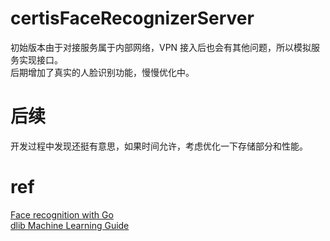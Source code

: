 # certisFaceRecognizerServer
初始版本由于对接服务属于内部网络，VPN 接入后也会有其他问题，所以模拟服务实现接口。  
后期增加了真实的人脸识别功能，慢慢优化中。  

# 后续  
开发过程中发现还挺有意思，如果时间允许，考虑优化一下存储部分和性能。  
  
# ref  
[Face recognition with Go](https://hackernoon.com/face-recognition-with-go-676a555b8a7e)  
[dlib Machine Learning Guide](http://dlib.net/ml_guide.svg)  
